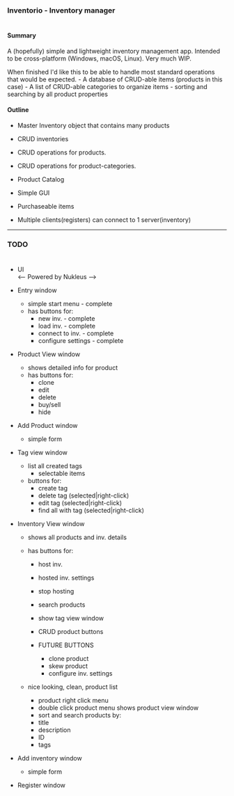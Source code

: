  ### Inventorio - Inventory manager
 #  

 #### Summary
  A (hopefully) simple and lightweight inventory management app. Intended to be cross-platform (Windows, macOS, Linux).
  Very much WIP.

  When finished I'd like this to be able to handle most standard operations that would be expected.
    - A database of CRUD-able items (products in this case)
    - A list of CRUD-able categories to organize items
    - sorting and searching by all product properties

 #### Outline

 - Master Inventory object that contains many products
 - CRUD inventories
 - CRUD operations for products.
 - CRUD operations for product-categories.
 - Product Catalog
 - Simple GUI
 - Purchaseable items

 - Multiple clients(registers) can connect to 1 server(inventory)

 ---

 ### TODO
 # 
 - UI  
 <-- Powered by Nukleus -->
  - Entry window
    - simple start menu    - complete
    - has buttons for:
      - new inv.           - complete
      - load inv.          - complete
      - connect to inv.    - complete
      - configure settings - complete

  - Product View window
    - shows detailed info for product
    - has buttons for:
      - clone
      - edit
      - delete
      - buy/sell
      - hide

  - Add Product window
    - simple form

  - Tag view window
    - list all created tags
      - selectable items
    - buttons for:
      - create tag
      - delete tag        (selected|right-click)
      - edit tag          (selected|right-click)
      - find all with tag (selected|right-click)

  - Inventory View window
    - shows all products and inv. details
    - has buttons for:
      - host inv.
      - hosted inv. settings
      - stop hosting
      
      - search products
      - show tag view window

      - CRUD product buttons

      - FUTURE BUTTONS
        - clone product
        - skew product
        - configure inv. settings
        
    - nice looking, clean, product list
      - product right click menu
      - double click product menu shows product view window
      - sort and search products by:
       - title
       - description
       - ID
       - tags

  - Add inventory window
    - simple form

  - Register window

 # 
